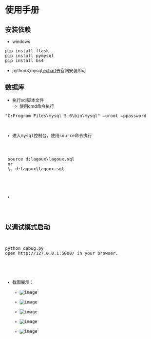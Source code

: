 # 使用手册
## 安装依赖
- windows
<pre>
pip install flask
pip install pymysql
pip install bs4
</pre>
- python3,mysql,[echart](http://echarts.baidu.com/download.html)去官网安装即可
## 数据库
- 执行sql脚本文件
  - 使用cmd命令执行
  
<pre>
"C:Program Files\mysql 5.6\bin\mysql" –uroot –ppassword <d:lagoux\lagoux.sql
</pre>

  - 进入mysql控制台，使用source命令执行
  
<pre>
 source d:lagoux\lagoux.sql
 or
 \. d:lagoux\lagoux.sql
</pre>
 -
## 以调试模式启动
 
<pre>
python debug.py
open http://127.0.0.1:5000/ in your browser.
</pre>
 
- 截图展示：
  - ![image](https://raw.githubusercontent.com/Lknj/Temp/master/image.png)
  - ![image](https://raw.githubusercontent.com/Lknj/Temp/master/image%20(1).png)
  - ![image](https://raw.githubusercontent.com/Lknj/Temp/master/image%20(2).png)
  - ![image](https://raw.githubusercontent.com/Lknj/Temp/master/image%20(3).png)
  - ![image](https://raw.githubusercontent.com/Lknj/Temp/master/image%20(4).png)
  
